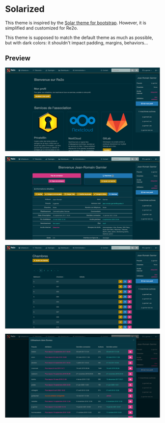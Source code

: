 # Solarized

This theme is inspired by the [Solar theme for bootstrap](https://bootswatch.com/solar). However, it is simplified and customized for Re2o.

This theme is supposed to match the default theme as much as possible, but with dark colors: it shouldn't impact padding, margins, behaviors...

## Preview

![Homepage preview](img/solarized-home.png)

![User page preview](img/solarized-user.png)

![Room list preview](img/solarized-rooms.png)

![Modal preview](img/solarized-modal.png)
